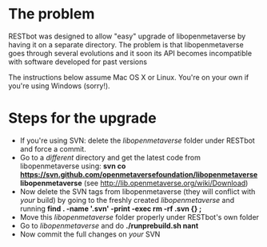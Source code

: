 # The problem #

RESTbot was designed to allow "easy" upgrade of libopenmetaverse by having it on a separate directory. The problem is that libopenmetaverse goes through several evolutions and it soon its API becomes incompatible with software developed for past versions

The instructions below assume Mac OS X or Linux. You're on your own if you're using Windows (sorry!).

# Steps for the upgrade #

  * If you're using SVN: delete the _libopenmetaverse_ folder under RESTbot and force a commit.
  * Go to a _different_ directory and get the latest code from libopenmetaverse using: **svn co https://svn.github.com/openmetaversefoundation/libopenmetaverse libopenmetaverse** (see http://lib.openmetaverse.org/wiki/Download)
  * Now delete the SVN tags from libopenmetaverse (they will conflict with _your_ build) by going to the freshly created _libopenmetaverse_ and running **find . -name '\.svn' -print -exec rm -rf .svn {} \;**
  * Move this _libopenmetaverse_ folder properly under RESTbot's own folder
  * Go to _libopenmetaverse_ and do **./runprebuild.sh nant**
  * Now commit the full changes on _your_ SVN